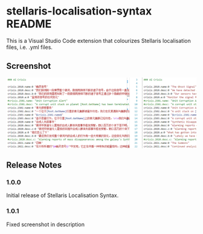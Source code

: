 # stellaris-localisation-syntax README

This is a Visual Studio Code extension that colourizes Stellaris localisation files, i.e. .yml files.

## Screenshot

![screenshot](screenshot.png)

## Release Notes

### 1.0.0

Initial release of Stellaris Localisation Syntax.

### 1.0.1

Fixed screenshot in description
